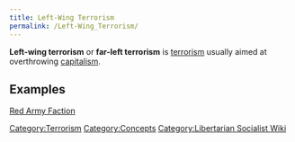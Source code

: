 ```yaml
---
title: Left-Wing Terrorism
permalink: /Left-Wing_Terrorism/
---
```


**Left-wing terrorism** or **far-left terrorism** is
[terrorism](terrorism "wikilink") usually aimed at overthrowing
[capitalism](capitalism "wikilink").

## Examples

[Red Army Faction](Red_Army_Faction "wikilink")

[Category:Terrorism](Category:Terrorism "wikilink")
[Category:Concepts](Category:Concepts "wikilink") [Category:Libertarian
Socialist Wiki](Category:Libertarian_Socialist_Wiki "wikilink")